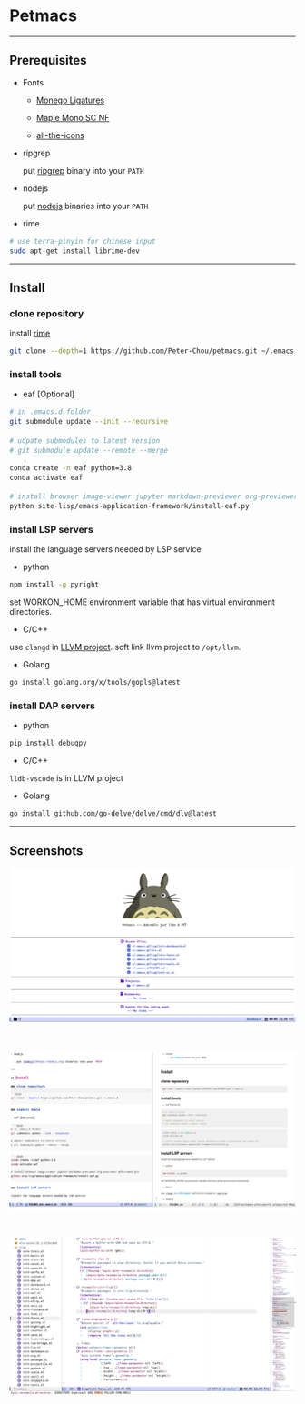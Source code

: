 # Petmacs

---

## Prerequisites

- Fonts

  - [Monego Ligatures](https://github.com/cseelus/monego)

  - [Maple Mono SC NF](https://gitee.com/subframe7536/Maple/releases)

  - [all-the-icons](https://github.com/domtronn/all-the-icons.el)

- ripgrep

  put [ripgrep](https://github.com/BurntSushi/ripgrep) binary into your `PATH`

- nodejs

  put [nodejs](https://nodejs.org) binaries into your `PATH`

- rime

``` bash
# use terra-pinyin for chinese input
sudo apt-get install librime-dev
```

---

## Install

### clone repository

install [rime](https://github.com/rime/librime)

```bash
git clone --depth=1 https://github.com/Peter-Chou/petmacs.git ~/.emacs.d
```


### install tools

- eaf [Optional]

``` bash
# in .emacs.d folder
git submodule update --init --recursive

# udpate submodules to latest version
# git submodule update --remote --merge
```

``` bash
conda create -n eaf python=3.8
conda activate eaf

# install browser image-viewer jupyter markdown-previewer org-previewer pdf-viewer git
python site-lisp/emacs-application-framework/install-eaf.py
```

### install LSP servers

install the language servers needed by LSP service

- python

``` sh
npm install -g pyright
```

set WORKON_HOME environment variable that has virtual environment directories.

- C/C++

use `clangd` in [LLVM project](https://github.com/llvm/llvm-project). soft link llvm project to `/opt/llvm`.

- Golang

``` bash
go install golang.org/x/tools/gopls@latest
```

### install DAP servers

- python

``` bash
pip install debugpy
```

- C/C++

`lldb-vscode` is in LLVM project

- Golang

``` bash
go install github.com/go-delve/delve/cmd/dlv@latest
```

---


## Screenshots

![dashboard](./data/pics/dashboard.png)

<br>

![markdown](./data/pics/markdown.png)

<br>

![elisp](./data/pics/elisp.png)
